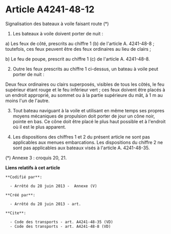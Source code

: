 # Article A4241-48-12

Signalisation des bateaux à voile faisant route (*) 

1. Les bateaux à voile doivent porter de nuit : 

a) Les feux de côté, prescrits au chiffre 1 (b) de l'article A. 4241-48-8 ; toutefois, ces feux peuvent être des feux
ordinaires au lieu de clairs ; 

b) Le feu de poupe, prescrit au chiffre 1 (c) de l'article A. 4241-48-8.

2. Outre les feux prescrits au chiffre 1 ci-dessus, un bateau à voile peut porter de nuit : 

Deux feux ordinaires ou clairs superposés, visibles de tous les côtés, le feu supérieur étant rouge et le feu inférieur
vert ; ces feux doivent être placés à un endroit approprié, au sommet ou à la partie supérieure du mât, à 1 m au moins l'un
de l'autre. 

3. Tout bateau naviguant à la voile et utilisant en même temps ses propres moyens mécaniques de propulsion doit porter de
jour un cône noir, pointe en bas. Ce cône doit être placé le plus haut possible et à l'endroit où il est le plus apparent. 

4. Les dispositions des chiffres 1 et 2 du présent article ne sont pas applicables aux menues embarcations. Les dispositions
du chiffre 2 ne sont pas applicables aux bateaux visés à l'article A. 4241-48-35. 

(*) Annexe 3 : croquis 20, 21.

**Liens relatifs à cet article**

	**Codifié par**:

	  - Arrêté du 28 juin 2013 -  Annexe (V)

	**Créé par**:

	  - Arrêté du 28 juin 2013 - art.

	**Cite**:

	  - Code des transports - art. A4241-48-35 (VD)
	  - Code des transports - art. A4241-48-8 (VD)
